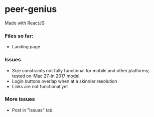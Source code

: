 # peer-genius
Made with ReactJS
### Files so far:
- Landing page
### Issues
- Size constraints not fully functional for mobile and other platforms; tested on iMac 27-in 2017 model.
- Login buttons overlap when at a skinnier resolution
- Links are not functional yet
### More issues
- Post in "Issues" tab
